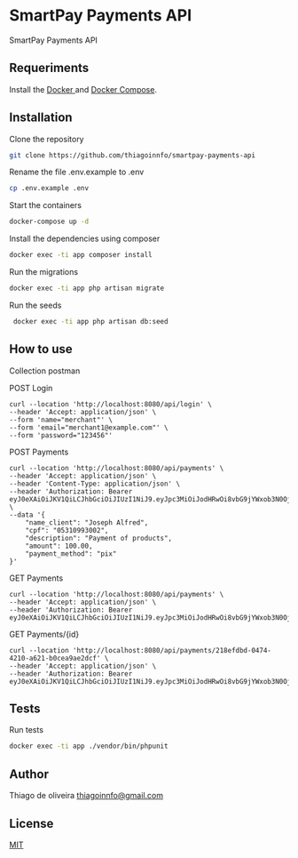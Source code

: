 # SmartPay Payments API

SmartPay Payments API

## Requeriments

Install the [ Docker ](https://docs.docker.com/engine/)
and [ Docker Compose](https://docs.docker.com/compose/).

## Installation

Clone the repository

```bash
git clone https://github.com/thiagoinnfo/smartpay-payments-api
```

Rename the file .env.example to .env

```bash
cp .env.example .env
```

Start the containers

```bash
docker-compose up -d
```
Install the dependencies using composer

```bash
docker exec -ti app composer install
```

Run the migrations

```bash
docker exec -ti app php artisan migrate
```

Run the seeds

```bash
 docker exec -ti app php artisan db:seed
```

## How to use

Collection postman

POST Login
```
curl --location 'http://localhost:8080/api/login' \
--header 'Accept: application/json' \
--form 'name="merchant"' \
--form 'email="merchant1@example.com"' \
--form 'password="123456"'
```

POST Payments
```
curl --location 'http://localhost:8080/api/payments' \
--header 'Accept: application/json' \
--header 'Content-Type: application/json' \
--header 'Authorization: Bearer eyJ0eXAiOiJKV1QiLCJhbGciOiJIUzI1NiJ9.eyJpc3MiOiJodHRwOi8vbG9jYWxob3N0OjgwODAvYXBpL2xvZ2luIiwiaWF0IjoxNzIwNzQ3NjY3LCJleHAiOjE3MjA3NTEyNjcsIm5iZiI6MTcyMDc0NzY2NywianRpIjoia0xud3UzUGxRNXB1WGc0UiIsInN1YiI6IjEiLCJwcnYiOiI5M2JkY2M1OGRkMDFjZTM2ZWM1NmUzMmI1YmI1ODBkODMwMzJmZDE4In0.8E_MaTFTYAHWuZdLdkz1CIm06xE4XqvkUFMO2lVEtA8' \
--data '{
    "name_client": "Joseph Alfred",
    "cpf": "05310993002",
    "description": "Payment of products",   
    "amount": 100.00,
    "payment_method": "pix"
}'
```

GET Payments
```
curl --location 'http://localhost:8080/api/payments' \
--header 'Accept: application/json' \
--header 'Authorization: Bearer eyJ0eXAiOiJKV1QiLCJhbGciOiJIUzI1NiJ9.eyJpc3MiOiJodHRwOi8vbG9jYWxob3N0OjgwODAvYXBpL2xvZ2luIiwiaWF0IjoxNzIwNzM1NzQyLCJleHAiOjE3MjA3MzkzNDIsIm5iZiI6MTcyMDczNTc0MiwianRpIjoiWU91VGxoRkhvUFBYSFgyVSIsInN1YiI6IjEiLCJwcnYiOiI5M2JkY2M1OGRkMDFjZTM2ZWM1NmUzMmI1YmI1ODBkODMwMzJmZDE4In0.Z927y0S_a7CAU7NIEUFmzQC2_G2YWEXhal4OEGL5RW8'
```
GET Payments/{id}
```
curl --location 'http://localhost:8080/api/payments/218efdbd-0474-4210-a621-b0cea9ae2dcf' \
--header 'Accept: application/json' \
--header 'Authorization: Bearer eyJ0eXAiOiJKV1QiLCJhbGciOiJIUzI1NiJ9.eyJpc3MiOiJodHRwOi8vbG9jYWxob3N0OjgwODAvYXBpL2xvZ2luIiwiaWF0IjoxNzIwNzM1NzQyLCJleHAiOjE3MjA3MzkzNDIsIm5iZiI6MTcyMDczNTc0MiwianRpIjoiWU91VGxoRkhvUFBYSFgyVSIsInN1YiI6IjEiLCJwcnYiOiI5M2JkY2M1OGRkMDFjZTM2ZWM1NmUzMmI1YmI1ODBkODMwMzJmZDE4In0.Z927y0S_a7CAU7NIEUFmzQC2_G2YWEXhal4OEGL5RW8'
```
## Tests

Run tests

```bash
docker exec -ti app ./vendor/bin/phpunit
```

## Author
Thiago de oliveira
thiagoinnfo@gmail.com

## License
[MIT](https://choosealicense.com/licenses/mit/)
